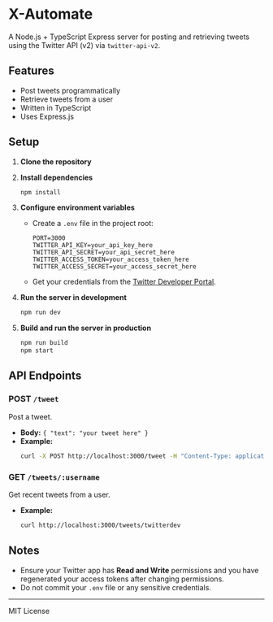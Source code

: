 # X-Automate

A Node.js + TypeScript Express server for posting and retrieving tweets using the Twitter API (v2) via `twitter-api-v2`.

## Features
- Post tweets programmatically
- Retrieve tweets from a user
- Written in TypeScript
- Uses Express.js

## Setup

1. **Clone the repository**

2. **Install dependencies**
   ```bash
   npm install
   ```

3. **Configure environment variables**
   - Create a `.env` file in the project root:
     ```env
     PORT=3000
     TWITTER_API_KEY=your_api_key_here
     TWITTER_API_SECRET=your_api_secret_here
     TWITTER_ACCESS_TOKEN=your_access_token_here
     TWITTER_ACCESS_SECRET=your_access_secret_here
     ```
   - Get your credentials from the [Twitter Developer Portal](https://developer.twitter.com/).

4. **Run the server in development**
   ```bash
   npm run dev
   ```

5. **Build and run the server in production**
   ```bash
   npm run build
   npm start
   ```

## API Endpoints

### POST `/tweet`
Post a tweet.
- **Body:** `{ "text": "your tweet here" }`
- **Example:**
  ```bash
  curl -X POST http://localhost:3000/tweet -H "Content-Type: application/json" -d '{"text":"hi"}'
  ```

### GET `/tweets/:username`
Get recent tweets from a user.
- **Example:**
  ```bash
  curl http://localhost:3000/tweets/twitterdev
  ```

## Notes
- Ensure your Twitter app has **Read and Write** permissions and you have regenerated your access tokens after changing permissions.
- Do not commit your `.env` file or any sensitive credentials.

---

MIT License 